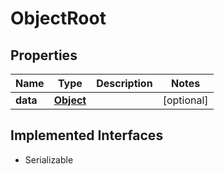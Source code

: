 

# ObjectRoot

## Properties

Name | Type | Description | Notes
------------ | ------------- | ------------- | -------------
**data** | [**Object**](.md) |  |  [optional]


## Implemented Interfaces

* Serializable


